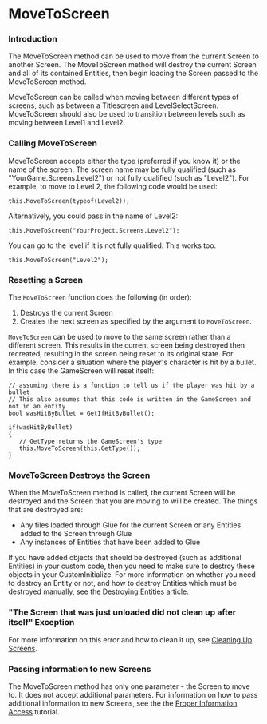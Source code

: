 # MoveToScreen

### Introduction

The MoveToScreen method can be used to move from the current Screen to another Screen. The MoveToScreen method will destroy the current Screen and all of its contained Entities, then begin loading the Screen passed to the MoveToScreen method.

MoveToScreen can be called when moving between different types of screens, such as between a Titlescreen and LevelSelectScreen. MoveToScreen should also be used to transition between levels such as moving between Level1 and Level2.

### Calling MoveToScreen

MoveToScreen accepts either the type (preferred if you know it) or the name of the screen. The screen name may be fully qualified (such as "YourGame.Screens.Level2") or not fully qualified (such as "Level2"). For example, to move to Level 2, the following code would be used:

```
this.MoveToScreen(typeof(Level2));
```

Alternatively, you could pass in the name of Level2:

```
this.MoveToScreen("YourProject.Screens.Level2");
```

You can go to the level if it is not fully qualified. This works too:

```
this.MoveToScreen("Level2");
```

### Resetting a Screen

The `MoveToScreen` function does the following (in order):

1. Destroys the current Screen
2. Creates the next screen as specified by the argument to `MoveToScreen`.

`MoveToScreen` can be used to move to the same screen rather than a different screen. This results in the current screen being destroyed then recreated, resulting in the screen being reset to its original state. For example, consider a situation where the player's character is hit by a bullet. In this case the GameScreen will reset itself:

```
// assuming there is a function to tell us if the player was hit by a bullet
// This also assumes that this code is written in the GameScreen and not in an entity
bool wasHitByBullet = GetIfHitByBullet();

if(wasHitByBullet)
{
   // GetType returns the GameScreen's type
   this.MoveToScreen(this.GetType());
}
```

### MoveToScreen Destroys the Screen

When the MoveToScreen method is called, the current Screen will be destroyed and the Screen that you are moving to will be created. The things that are destroyed are:

* Any files loaded through Glue for the current Screen or any Entities added to the Screen through Glue
* Any instances of Entities that have been added to Glue

If you have added objects that should be destroyed (such as additional Entities) in your custom code, then you need to make sure to destroy these objects in your CustomInitialize. For more information on whether you need to destroy an Entity or not, and how to destroy Entities which must be destroyed manually, see [the Destroying Entities article](../../../../frb/docs/index.php).

### "The Screen that was just unloaded did not clean up after itself" Exception

For more information on this error and how to clean it up, see [Cleaning Up Screens](../../../glue-runtime-api/glue-reference-screens-cleaning-up-screens.md).

### Passing information to new Screens

The MoveToScreen method has only one parameter - the Screen to move to. It does not accept additional parameters. For information on how to pass additional information to new Screens, see the the [Proper Information Access](../../../../frb/docs/index.php) tutorial.
